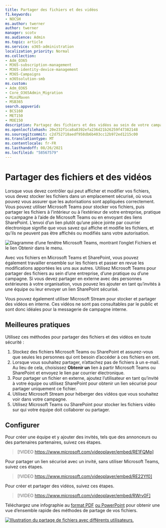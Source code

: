 ```yaml
---
title: Partager des fichiers et des vidéos
f1.keywords:
- NOCSH
ms.author: twerner
author: twerner
manager: scotv
ms.audience: Admin
ms.topic: article
ms.service: o365-administration
localization_priority: Normal
ms.collection:
- Adm_O365
- M365-subscription-management
- M365-identity-device-management
- M365-Campaigns
- m365solution-smb
ms.custom:
- Adm_O365
- Core_O365Admin_Migration
- MiniMaven
- MSB365
search.appverid:
- BCS160
- MET150
- MOE150
description: Partagez des fichiers et des vidéos au sein de votre campagne avec Microsoft Teams et SharePoint.
ms.openlocfilehash: 20e232f1ca8a8392efa236d21b26259f47382148
ms.sourcegitcommit: c2d752718aedf958db6b403cc12b972ed1215c00
ms.translationtype: MT
ms.contentlocale: fr-FR
ms.lasthandoff: 08/26/2021
ms.locfileid: "58567579"
---
```

# <a name="share-files-and-videos"></a>Partager des fichiers et des vidéos

Lorsque vous devez contrôler qui peut afficher et modifier vos fichiers, vous devez stocker les fichiers dans un emplacement sécurisé, où vous pouvez vous assurer que les autorisations sont appliquées correctement. Vous pouvez utiliser Microsoft Teams pour stocker vos fichiers, puis partager les fichiers à l’intérieur ou à l’extérieur de votre entreprise, pratique ou campagne à l’aide de Microsoft Teams ou en envoyant des liens SharePoint. L’envoi d’un lien plutôt qu’une pièce jointe par courrier électronique signifie que vous savez qui affiche et modifie les fichiers, et qu’ils ne peuvent pas être affichés ou modifiés sans votre autorisation.

![Diagramme d’une fenêtre Microsoft Teams, montrant l’onglet Fichiers et le lien Obtenir dans le menu.](../media/m365-democracy-teams-sharefiles.png)

Avec vos fichiers en Microsoft Teams et SharePoint, vous pouvez également travailler ensemble sur les fichiers et passer en revue les modifications apportées les uns aux autres. Utilisez Microsoft Teams pour partager des fichiers au sein d’une entreprise, d’une pratique ou d’une campagne. Si vous devez partager en externe avec des personnes extérieures à votre organisation, vous pouvez les ajouter en tant qu’invités à une équipe ou leur envoyer un lien SharePoint sécurisé.

Vous pouvez également utiliser Microsoft Stream pour stocker et partager des vidéos en interne. Ces vidéos ne sont pas consultables par le public et sont donc idéales pour la messagerie de campagne interne.

## <a name="best-practices"></a>Meilleures pratiques

Utilisez ces méthodes pour partager des fichiers et des vidéos en toute sécurité :

1. Stockez des fichiers Microsoft Teams ou SharePoint et assurez-vous que seules les personnes qui ont besoin d’accéder à ces fichiers en ont.
2. Lorsque vous souhaitez partager, n’attachez pas de fichiers à un e-mail. Au lieu de cela, choisissez **Obtenir un** lien à partir Microsoft Teams ou SharePoint et envoyez le lien par courrier électronique.
3. Pour partager un fichier en externe, ajoutez l’utilisateur en tant qu’invité à votre équipe ou utilisez SharePoint pour obtenir un lien sécurisé pour partager uniquement ce fichier.
4. Utilisez Microsoft Stream pour héberger des vidéos que vous souhaitez voir dans votre campagne.
5. Utilisez Microsoft Teams ou SharePoint pour stocker les fichiers vidéo sur qui votre équipe doit collaborer ou partager.

## <a name="set-up"></a>Configurer

Pour créer une équipe et y ajouter des invités, tels que des annonceurs ou des partenaires partenaires, suivez ces étapes.

> [!VIDEO https://www.microsoft.com/videoplayer/embed/RE1FQMp]

Pour partager un lien sécurisé avec un invité, sans utiliser Microsoft Teams, suivez ces étapes.

> [!VIDEO https://www.microsoft.com/videoplayer/embed/RE22Yf0]

Pour créer et partager des vidéos, suivez ces étapes.

> [!VIDEO https://www.microsoft.com/videoplayer/embed/RWrv0F]

Téléchargez une infographie au [format PDF](https://go.microsoft.com/fwlink/?linkid=2079435) [ou PowerPoint](https://go.microsoft.com/fwlink/?linkid=2079438) pour obtenir une vue d’ensemble rapide des méthodes de partage de vos fichiers.

[![Illustration du partage de fichiers avec différents utilisateurs.](../media/ShareYourfiles-thumb-358x201.png)](https://go.microsoft.com/fwlink/?linkid=2079435)
